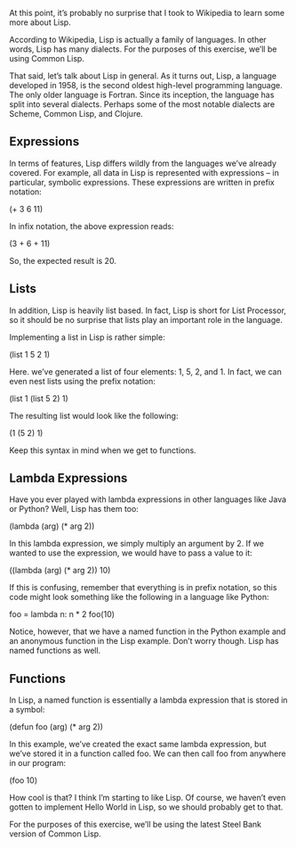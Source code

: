 At this point, it’s probably no surprise that I took to Wikipedia to learn 
some more about Lisp.

According to Wikipedia, Lisp is actually a family of languages. In other 
words, Lisp has many dialects. For the purposes of this exercise, we’ll be 
using Common Lisp.

That said, let’s talk about Lisp in general. As it turns out, Lisp, a language 
developed in 1958, is the second oldest high-level programming language. The 
only older language is Fortran. Since its inception, the language has split 
into several dialects. Perhaps some of the most notable dialects are Scheme, 
Common Lisp, and Clojure.

## Expressions

In terms of features, Lisp differs wildly from the languages we’ve already covered. 
For example, all data in Lisp is represented with expressions – in particular, symbolic 
expressions. These expressions are written in prefix notation:

(+ 3 6 11)

In infix notation, the above expression reads:

(3 + 6 + 11)

So, the expected result is 20.

## Lists

In addition, Lisp is heavily list based. In fact, Lisp is short for List Processor, 
so it should be no surprise that lists play an important role in the language.

Implementing a list in Lisp is rather simple:

(list 1 5 2 1)

Here. we’ve generated a list of four elements: 1, 5, 2, and 1. In fact, we can even 
nest lists using the prefix notation:

(list 1 (list 5 2) 1)

The resulting list would look like the following:

(1 (5 2) 1)

Keep this syntax in mind when we get to functions.

## Lambda Expressions

Have you ever played with lambda expressions in other languages like Java or Python? 
Well, Lisp has them too:

(lambda (arg) (* arg 2))

In this lambda expression, we simply multiply an argument by 2. If we wanted to use the 
expression, we would have to pass a value to it:

((lambda (arg) (* arg 2)) 10)

If this is confusing, remember that everything is in prefix notation, so this code might 
look something like the following in a language like Python:

foo = lambda n: n * 2
foo(10)

Notice, however, that we have a named function in the Python example and an anonymous 
function in the Lisp example. Don’t worry though. Lisp has named functions as well.

## Functions

In Lisp, a named function is essentially a lambda expression that is stored in a symbol:

(defun foo (arg) (* arg 2))

In this example, we’ve created the exact same lambda expression, but we’ve stored it in 
a function called foo. We can then call foo from anywhere in our program:

(foo 10)

How cool is that? I think I’m starting to like Lisp. Of course, we haven’t even gotten to 
implement Hello World in Lisp, so we should probably get to that.

For the purposes of this exercise, we’ll be using the latest Steel Bank version of Common Lisp.

